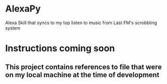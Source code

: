 # AlexaPy
Alexa Skill that syncs to my top listen to music from Last FM's scrobbling system

# Instructions coming soon

## This project contains references to file that were on my local machine at the time of development
